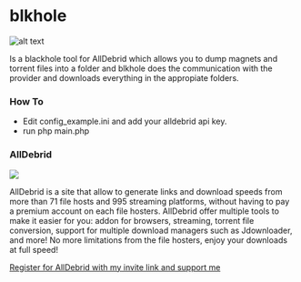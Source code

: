 # blkhole
![alt text](https://github.com/tuefekci/blkhole/raw/main/web/src/logo.png "Logo")

Is a blackhole tool for AllDebrid which allows you to dump magnets and torrent files into a folder and blkhole does the communication with the provider and downloads everything in the appropiate folders.

### How To
- Edit config_example.ini and add your alldebrid api key.
- run php main.php


### AllDebrid
[<img src="https://cdn.alldebrid.com/lib/images/features.en.gif">](https://alldebrid.com/?uid=2rp0k&lang=en)

AllDebrid is a site that allow to generate links and download speeds from more than 71 file hosts and 995 streaming platforms, without having to pay a premium account on each file hosters.
AllDebrid offer multiple tools to make it easier for you: addon for browsers, streaming, torrent file conversion, support for multiple download managers such as Jdownloader, and more!
No more limitations from the file hosters, enjoy your downloads at full speed!

[Register for AllDebrid with my invite link and support me](https://alldebrid.com/?uid=2rp0k&lang=en)
